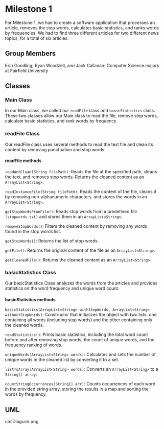 # Milestone 1

For Milestone 1, we had to create a software application that processes an article, removes the stop words, calculates basic statistics, and ranks words by frequencies. We had to find three different articles for two different news topics, for a total of six articles.

## Group Members

Erin Goodling, Ryan Woodzell, and Jack Callanan: Computer Science majors at Fairfield University

## Classes

### Main Class 
In our Main class, we called our ```readFile``` class and ```basicStatistics``` class. These two classes allow our Main class to read the file, remove stop words, calculate basic statistics, and rank words by frequency.

### readFile Class
Our readFile class uses several methods to read the text file and clean its content by removing punctuation and stop words.

#### readFile methods

```readAndClean(String filePath)```: Reads the file at the specified path, cleans the text, and removes stop words. Returns the cleaned content as an ```ArrayList<String>```.  

```readInstanceFile(String filePath)```: Reads the content of the file, cleans it by removing non-alphanumeric characters, and stores the words in an ```ArrayList<String>```.  

```getStopWordsFromFile()```: Reads stop words from a predefined file ```(stopwords.txt)``` and stores them in an ```ArrayList<String>```.  

```removeStopWords()```: Filters the cleaned content by removing any words found in the stop words list.  

```getStopWords()```: Returns the list of stop words.  

```getFile()```: Returns the original content of the file as an ```ArrayList<String>```.  

```getCleanedFile()```: Returns the cleaned content as an ```ArrayList<String>```. 

### basicStatistics Class
Our basicStatistics Class analyzes the words from the articles and provides statistics on the word frequency and unique word count.

#### basicStatistics methods
```basicStatistics(ArrayList<String> withStopWords, ArrayList<String> withoutStopWords)```: Constructor that initializes the object with two lists: one containing all words (including stop words) and the other containing only the cleaned words.  

```readStatistics()```: Prints basic statistics, including the total word count before and after removing stop words, the count of unique words, and the frequency ranking of words.  

```uniqueWords(ArrayList<String> words)```: Calculates and sets the number of unique words in the cleaned list by converting it to a set.  

```listToArray(ArrayList<String> words)```: Converts an ```ArrayList<String>``` to a ```String[] array```.  

```countStringOccurrences(String[] arr)```: Counts occurrences of each word in the provided string array, storing the results in a map and sorting the words by frequency.  

## UML

umlDiagram.png



